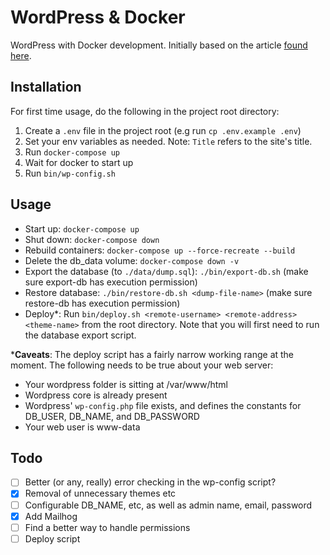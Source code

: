 # WordPress & Docker

WordPress with Docker development. Initially based on the article [found here](https://akrabat.com/developing-wordpress-sites-with-docker/).

## Installation

For first time usage, do the following in the project root directory:
1. Create a `.env` file in the project root (e.g run `cp .env.example .env`)
1. Set your env variables as needed. Note: `Title` refers to the site's title.
1. Run `docker-compose up`
1. Wait for docker to start up
1. Run `bin/wp-config.sh`

## Usage

- Start up: `docker-compose up`
- Shut down: `docker-compose down`
- Rebuild containers: `docker-compose up --force-recreate --build`
- Delete the db_data volume: `docker-compose down -v`
- Export the database (to `./data/dump.sql`): `./bin/export-db.sh` (make sure export-db has execution permission)
- Restore database: `./bin/restore-db.sh <dump-file-name>` (make sure restore-db has execution permission)
- Deploy*: Run `bin/deploy.sh <remote-username> <remote-address> <theme-name>` from the root directory. Note that you will first need to run the database export script.

***Caveats**: The deploy script has a fairly narrow working range at the moment. The following needs to be true about your web server:
- Your wordpress folder is sitting at /var/www/html
- Wordpress core is already present
- Wordpress' `wp-config.php` file exists, and defines the constants for DB_USER, DB_NAME, and DB_PASSWORD
- Your web user is www-data
## Todo
- [ ] Better (or any, really) error checking in the wp-config script?
- [x] Removal of unnecessary themes etc
- [ ] Configurable DB_NAME, etc, as well as admin name, email, password
- [x] Add Mailhog
- [ ] Find a better way to handle permissions
- [ ] Deploy script